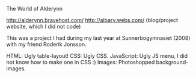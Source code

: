 The World of Alderynn

http://alderynn.bravehost.com/
http://albarv.webs.com/ (blog/project website, which I did not code)

This was a project I had during my last year at Sunnerbogymnasiet (2008) with my friend Roderik Jonsson.

HTML: Ugly table-layout!
CSS: Ugly CSS.
JavaScript: Ugly JS menu, I did not know how to make one in CSS :)
Images: Photoshopped background-images.
